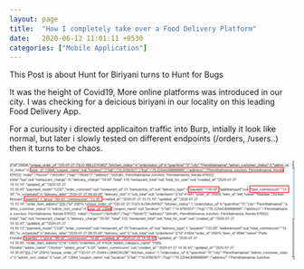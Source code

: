 ```yaml
---
layout: page
title:  "How I completely take over a Food Delivery Platform"
date:   2020-06-12 11:01:11 +0530
categories: ["Mobile Application"]
---
```

This Post is about Hunt for Biriyani turns to Hunt for Bugs

It was the  height of Covid19, More online platforms was introduced in our city. I was checking for a deicious biriyani in our locality on this leading Food Delivery App. 

For a curiousity i directed applicaiton traffic into Burp, intially it look like normal, but later i slowly tested on different endpoints (/orders, /users..) then it turns to be chaos. 

![image1](/assets/img/others-order.png)
